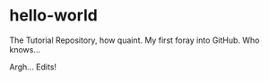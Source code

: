 # hello-world
The Tutorial Repository, how quaint.
My first foray into GitHub. Who knows...


Argh... Edits!
